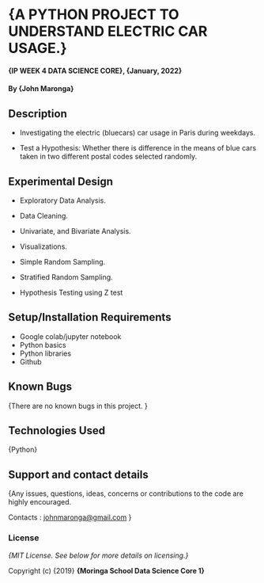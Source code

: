 # {A PYTHON PROJECT TO UNDERSTAND ELECTRIC CAR USAGE.}

#### {IP WEEK 4 DATA SCIENCE CORE}, {January, 2022}

#### By **{John Maronga}**

## Description

 * Investigating the electric (bluecars) car usage in Paris during weekdays.

* Test a Hypothesis: Whether there is difference in the means of blue cars taken in two different postal codes selected randomly.


## Experimental Design

 * Exploratory Data Analysis.

 * Data Cleaning.

 * Univariate, and Bivariate Analysis.

 * Visualizations.

 * Simple Random Sampling.

 * Stratified Random Sampling.

 * Hypothesis Testing using Z test

## Setup/Installation Requirements

* Google colab/jupyter notebook
* Python basics
* Python libraries
* Github

## Known Bugs

{There are no known bugs in this project. }

## Technologies Used

{Python}

## Support and contact details

{Any issues, questions, ideas, concerns or contributions to the code are highly encouraged.

 Contacts : johnmaronga@gmail.com }

### License

*{MIT License.  See below for more details on licensing.}*

Copyright (c) {2019} **{Moringa School Data Science Core 1}**
